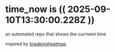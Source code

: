 # time_now is (( 2025-09-10T13:30:00.228Z ))

an automated repo that shows the currnent time

inspired by [breakingheatmap](https://github.com/breakingheatmap/breakingheatmap)